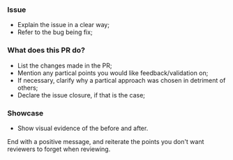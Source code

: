 ### Issue
- Explain the issue in a clear way;
- Refer to the bug being fix;

### What does this PR do?
- List the changes made in the PR;
- Mention any partical points you would like feedback/validation on;
- If necessary, clarify why a partical approach was chosen in detriment of others;
- Declare the issue closure, if that is the case;

### Showcase
- Show visual evidence of the before and after.


End with a positive message, and reiterate the points you don't want reviewers to forget when reviewing.